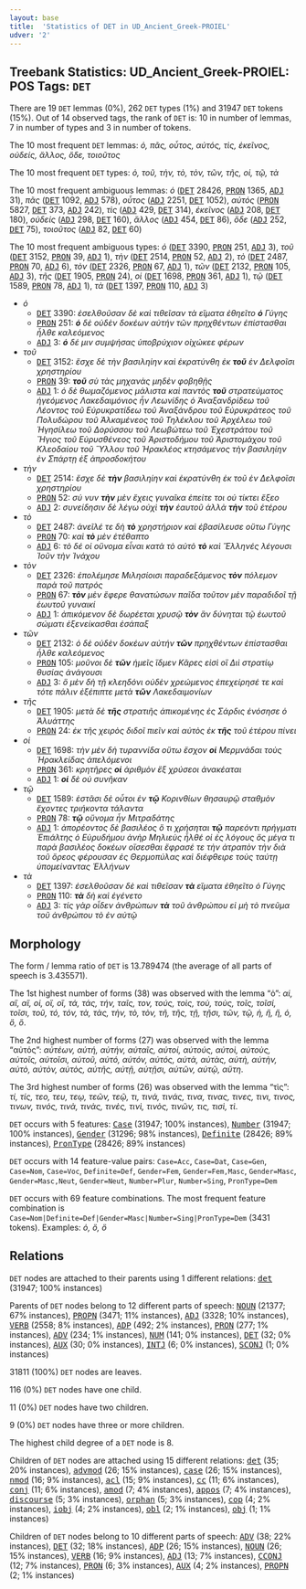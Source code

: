 ```yaml
---
layout: base
title:  'Statistics of DET in UD_Ancient_Greek-PROIEL'
udver: '2'
---
```


## Treebank Statistics: UD_Ancient_Greek-PROIEL: POS Tags: `DET`

There are 19 `DET` lemmas (0%), 262 `DET` types (1%) and 31947 `DET` tokens (15%).
Out of 14 observed tags, the rank of `DET` is: 10 in number of lemmas, 7 in number of types and 3 in number of tokens.

The 10 most frequent `DET` lemmas: <em>ὁ, πᾶς, οὗτος, αὐτός, τὶς, ἐκεῖνος, οὐδείς, ἄλλος, ὅδε, τοιοῦτος</em>

The 10 most frequent `DET` types:  <em>ὁ, τοῦ, τὴν, τὸ, τὸν, τῶν, τῆς, οἱ, τῷ, τὰ</em>

The 10 most frequent ambiguous lemmas: <em>ὁ</em> (<tt><a href="grc_proiel-pos-DET.html">DET</a></tt> 28426, <tt><a href="grc_proiel-pos-PRON.html">PRON</a></tt> 1365, <tt><a href="grc_proiel-pos-ADJ.html">ADJ</a></tt> 31), <em>πᾶς</em> (<tt><a href="grc_proiel-pos-DET.html">DET</a></tt> 1092, <tt><a href="grc_proiel-pos-ADJ.html">ADJ</a></tt> 578), <em>οὗτος</em> (<tt><a href="grc_proiel-pos-ADJ.html">ADJ</a></tt> 2251, <tt><a href="grc_proiel-pos-DET.html">DET</a></tt> 1052), <em>αὐτός</em> (<tt><a href="grc_proiel-pos-PRON.html">PRON</a></tt> 5827, <tt><a href="grc_proiel-pos-DET.html">DET</a></tt> 373, <tt><a href="grc_proiel-pos-ADJ.html">ADJ</a></tt> 242), <em>τὶς</em> (<tt><a href="grc_proiel-pos-ADJ.html">ADJ</a></tt> 429, <tt><a href="grc_proiel-pos-DET.html">DET</a></tt> 314), <em>ἐκεῖνος</em> (<tt><a href="grc_proiel-pos-ADJ.html">ADJ</a></tt> 208, <tt><a href="grc_proiel-pos-DET.html">DET</a></tt> 180), <em>οὐδείς</em> (<tt><a href="grc_proiel-pos-ADJ.html">ADJ</a></tt> 298, <tt><a href="grc_proiel-pos-DET.html">DET</a></tt> 160), <em>ἄλλος</em> (<tt><a href="grc_proiel-pos-ADJ.html">ADJ</a></tt> 454, <tt><a href="grc_proiel-pos-DET.html">DET</a></tt> 86), <em>ὅδε</em> (<tt><a href="grc_proiel-pos-ADJ.html">ADJ</a></tt> 252, <tt><a href="grc_proiel-pos-DET.html">DET</a></tt> 75), <em>τοιοῦτος</em> (<tt><a href="grc_proiel-pos-ADJ.html">ADJ</a></tt> 82, <tt><a href="grc_proiel-pos-DET.html">DET</a></tt> 60)

The 10 most frequent ambiguous types:  <em>ὁ</em> (<tt><a href="grc_proiel-pos-DET.html">DET</a></tt> 3390, <tt><a href="grc_proiel-pos-PRON.html">PRON</a></tt> 251, <tt><a href="grc_proiel-pos-ADJ.html">ADJ</a></tt> 3), <em>τοῦ</em> (<tt><a href="grc_proiel-pos-DET.html">DET</a></tt> 3152, <tt><a href="grc_proiel-pos-PRON.html">PRON</a></tt> 39, <tt><a href="grc_proiel-pos-ADJ.html">ADJ</a></tt> 1), <em>τὴν</em> (<tt><a href="grc_proiel-pos-DET.html">DET</a></tt> 2514, <tt><a href="grc_proiel-pos-PRON.html">PRON</a></tt> 52, <tt><a href="grc_proiel-pos-ADJ.html">ADJ</a></tt> 2), <em>τὸ</em> (<tt><a href="grc_proiel-pos-DET.html">DET</a></tt> 2487, <tt><a href="grc_proiel-pos-PRON.html">PRON</a></tt> 70, <tt><a href="grc_proiel-pos-ADJ.html">ADJ</a></tt> 6), <em>τὸν</em> (<tt><a href="grc_proiel-pos-DET.html">DET</a></tt> 2326, <tt><a href="grc_proiel-pos-PRON.html">PRON</a></tt> 67, <tt><a href="grc_proiel-pos-ADJ.html">ADJ</a></tt> 1), <em>τῶν</em> (<tt><a href="grc_proiel-pos-DET.html">DET</a></tt> 2132, <tt><a href="grc_proiel-pos-PRON.html">PRON</a></tt> 105, <tt><a href="grc_proiel-pos-ADJ.html">ADJ</a></tt> 3), <em>τῆς</em> (<tt><a href="grc_proiel-pos-DET.html">DET</a></tt> 1905, <tt><a href="grc_proiel-pos-PRON.html">PRON</a></tt> 24), <em>οἱ</em> (<tt><a href="grc_proiel-pos-DET.html">DET</a></tt> 1698, <tt><a href="grc_proiel-pos-PRON.html">PRON</a></tt> 361, <tt><a href="grc_proiel-pos-ADJ.html">ADJ</a></tt> 1), <em>τῷ</em> (<tt><a href="grc_proiel-pos-DET.html">DET</a></tt> 1589, <tt><a href="grc_proiel-pos-PRON.html">PRON</a></tt> 78, <tt><a href="grc_proiel-pos-ADJ.html">ADJ</a></tt> 1), <em>τὰ</em> (<tt><a href="grc_proiel-pos-DET.html">DET</a></tt> 1397, <tt><a href="grc_proiel-pos-PRON.html">PRON</a></tt> 110, <tt><a href="grc_proiel-pos-ADJ.html">ADJ</a></tt> 3)


* <em>ὁ</em>
  * <tt><a href="grc_proiel-pos-DET.html">DET</a></tt> 3390: <em>ἐσελθοῦσαν δὲ καὶ τιθεῖσαν τὰ εἵματα ἐθηεῖτο <b>ὁ</b> Γύγης</em>
  * <tt><a href="grc_proiel-pos-PRON.html">PRON</a></tt> 251: <em><b>ὁ</b> δὲ οὐδὲν δοκέων αὐτήν τῶν πρηχθέντων ἐπίστασθαι ἦλθε καλεόμενος</em>
  * <tt><a href="grc_proiel-pos-ADJ.html">ADJ</a></tt> 3: <em><b>ὁ</b> δέ μιν συμψήσας ὑποβρύχιον οἰχώκεε φέρων</em>
* <em>τοῦ</em>
  * <tt><a href="grc_proiel-pos-DET.html">DET</a></tt> 3152: <em>ἔσχε δὲ τὴν βασιληίην καὶ ἐκρατύνθη ἐκ <b>τοῦ</b> ἐν Δελφοῖσι χρηστηρίου</em>
  * <tt><a href="grc_proiel-pos-PRON.html">PRON</a></tt> 39: <em><b>τοῦ</b> σὺ τὰς μηχανὰς μηδὲν φοβηθῇς</em>
  * <tt><a href="grc_proiel-pos-ADJ.html">ADJ</a></tt> 1: <em>ὁ δὲ θωμαζόμενος μάλιστα καὶ παντὸς <b>τοῦ</b> στρατεύματος ἡγεόμενος Λακεδαιμόνιος ἦν Λεωνίδης ὁ Ἀναξανδρίδεω τοῦ Λέοντος τοῦ Εὐρυκρατίδεω τοῦ Ἀναξάνδρου τοῦ Εὐρυκράτεος τοῦ Πολυδώρου τοῦ Ἀλκαμένεος τοῦ Τηλέκλου τοῦ Ἀρχέλεω τοῦ Ἡγησίλεω τοῦ Δορύσσου τοῦ Λεωβώτεω τοῦ Ἐχεστράτου τοῦ Ἤγιος τοῦ Εὐρυσθένεος τοῦ Ἀριστοδήμου τοῦ Ἀριστομάχου τοῦ Κλεοδαίου τοῦ Ὕλλου τοῦ Ἡρακλέος κτησάμενος τὴν βασιληίην ἐν Σπάρτῃ ἐξ ἀπροσδοκήτου</em>
* <em>τὴν</em>
  * <tt><a href="grc_proiel-pos-DET.html">DET</a></tt> 2514: <em>ἔσχε δὲ <b>τὴν</b> βασιληίην καὶ ἐκρατύνθη ἐκ τοῦ ἐν Δελφοῖσι χρηστηρίου</em>
  * <tt><a href="grc_proiel-pos-PRON.html">PRON</a></tt> 52: <em>σύ νυν <b>τὴν</b> μὲν ἔχεις γυναῖκα ἐπείτε τοι οὐ τίκτει ἔξεο</em>
  * <tt><a href="grc_proiel-pos-ADJ.html">ADJ</a></tt> 2: <em>συνείδησιν δὲ λέγω οὐχὶ <b>τὴν</b> ἑαυτοῦ ἀλλὰ <b>τὴν</b> τοῦ ἑτέρου</em>
* <em>τὸ</em>
  * <tt><a href="grc_proiel-pos-DET.html">DET</a></tt> 2487: <em>ἀνεῖλέ τε δὴ <b>τὸ</b> χρηστήριον καὶ ἐβασίλευσε οὕτω Γύγης</em>
  * <tt><a href="grc_proiel-pos-PRON.html">PRON</a></tt> 70: <em>καὶ <b>τὸ</b> μὲν ἐτέθαπτο</em>
  * <tt><a href="grc_proiel-pos-ADJ.html">ADJ</a></tt> 6: <em>τὸ δέ οἱ οὔνομα εἶναι κατὰ τὸ αὐτὸ <b>τὸ</b> καὶ Ἕλληνές λέγουσι Ἰοῦν τὴν Ἰνάχου</em>
* <em>τὸν</em>
  * <tt><a href="grc_proiel-pos-DET.html">DET</a></tt> 2326: <em>ἐπολέμησε Μιλησίοισι παραδεξάμενος <b>τὸν</b> πόλεμον παρὰ τοῦ πατρός</em>
  * <tt><a href="grc_proiel-pos-PRON.html">PRON</a></tt> 67: <em><b>τὸν</b> μὲν ἔφερε θανατώσων παῖδα τοῦτον μὲν παραδιδοῖ τῇ ἑωυτοῦ γυναικί</em>
  * <tt><a href="grc_proiel-pos-ADJ.html">ADJ</a></tt> 1: <em>ἀπικόμενον δὲ δωρέεται χρυσῷ <b>τὸν</b> ἂν δύνηται τῷ ἑωυτοῦ σώματι ἐξενείκασθαι ἐσάπαξ</em>
* <em>τῶν</em>
  * <tt><a href="grc_proiel-pos-DET.html">DET</a></tt> 2132: <em>ὁ δὲ οὐδὲν δοκέων αὐτήν <b>τῶν</b> πρηχθέντων ἐπίστασθαι ἦλθε καλεόμενος</em>
  * <tt><a href="grc_proiel-pos-PRON.html">PRON</a></tt> 105: <em>μοῦνοι δὲ <b>τῶν</b> ἡμεῖς ἴδμεν Κᾶρες εἰσὶ οἳ Διὶ στρατίῳ θυσίας ἀνάγουσι</em>
  * <tt><a href="grc_proiel-pos-ADJ.html">ADJ</a></tt> 3: <em>ὃ μὲν δὴ τῇ κλεηδόνι οὐδὲν χρεώμενος ἐπεχείρησέ τε καὶ τότε πάλιν ἐξέπιπτε μετὰ <b>τῶν</b> Λακεδαιμονίων</em>
* <em>τῆς</em>
  * <tt><a href="grc_proiel-pos-DET.html">DET</a></tt> 1905: <em>μετὰ δὲ <b>τῆς</b> στρατιῆς ἀπικομένης ἐς Σάρδις ἐνόσησε ὁ Ἀλυάττης</em>
  * <tt><a href="grc_proiel-pos-PRON.html">PRON</a></tt> 24: <em>ἐκ τῆς χειρὸς διδοῖ πιεῖν καὶ αὐτὸς ἐκ <b>τῆς</b> τοῦ ἑτέρου πίνει</em>
* <em>οἱ</em>
  * <tt><a href="grc_proiel-pos-DET.html">DET</a></tt> 1698: <em>τὴν μὲν δὴ τυραννίδα οὕτω ἔσχον <b>οἱ</b> Μερμνάδαι τοὺς Ἡρακλείδας ἀπελόμενοι</em>
  * <tt><a href="grc_proiel-pos-PRON.html">PRON</a></tt> 361: <em>κρητῆρες <b>οἱ</b> ἀριθμὸν ἓξ χρύσεοι ἀνακέαται</em>
  * <tt><a href="grc_proiel-pos-ADJ.html">ADJ</a></tt> 1: <em><b>οἱ</b> δὲ οὐ συνῆκαν</em>
* <em>τῷ</em>
  * <tt><a href="grc_proiel-pos-DET.html">DET</a></tt> 1589: <em>ἑστᾶσι δὲ οὗτοι ἐν <b>τῷ</b> Κορινθίων θησαυρῷ σταθμὸν ἔχοντες τριήκοντα τάλαντα</em>
  * <tt><a href="grc_proiel-pos-PRON.html">PRON</a></tt> 78: <em><b>τῷ</b> οὔνομα ἦν Μιτραδάτης</em>
  * <tt><a href="grc_proiel-pos-ADJ.html">ADJ</a></tt> 1: <em>ἀπορέοντος δὲ βασιλέος ὅ τι χρήσηται <b>τῷ</b> παρεόντι πρήγματι Ἐπιάλτης ὁ Εὐρυδήμου ἀνὴρ Μηλιεὺς ἦλθέ οἱ ἐς λόγους ὃς μέγα τι παρὰ βασιλέος δοκέων οἴσεσθαι ἔφρασέ τε τὴν ἀτραπὸν τὴν διὰ τοῦ ὄρεος φέρουσαν ἐς Θερμοπύλας καὶ διέφθειρε τοὺς ταύτῃ ὑπομείναντας Ἑλλήνων</em>
* <em>τὰ</em>
  * <tt><a href="grc_proiel-pos-DET.html">DET</a></tt> 1397: <em>ἐσελθοῦσαν δὲ καὶ τιθεῖσαν <b>τὰ</b> εἵματα ἐθηεῖτο ὁ Γύγης</em>
  * <tt><a href="grc_proiel-pos-PRON.html">PRON</a></tt> 110: <em><b>τὰ</b> δὴ καὶ ἐγένετο</em>
  * <tt><a href="grc_proiel-pos-ADJ.html">ADJ</a></tt> 3: <em>τίς γὰρ οἶδεν ἀνθρώπων <b>τὰ</b> τοῦ ἀνθρώπου εἰ μὴ τὸ πνεῦμα τοῦ ἀνθρώπου τὸ ἐν αὐτῷ</em>

## Morphology

The form / lemma ratio of `DET` is 13.789474 (the average of all parts of speech is 3.435571).

The 1st highest number of forms (38) was observed with the lemma “ὁ”: <em>αἱ, αἲ, αἵ, οἱ, οἳ, οἵ, τά, τάς, τήν, ταῖς, τον, τούς, τοὶς, τοὺ, τοὺς, τοῖς, τοῖσί, τοῖσι, τοῦ, τό, τόν, τὰ, τὰς, τὴν, τὸ, τὸν, τῆ, τῆς, τῇ, τῇσι, τῶν, τῷ, ἡ, ἣ, ἥ, ὁ, ὃ, ὅ</em>.

The 2nd highest number of forms (27) was observed with the lemma “αὐτός”: <em>αὐτέων, αὐτή, αὐτήν, αὐταῖς, αὐτοί, αὐτούς, αὐτοὶ, αὐτοὺς, αὐτοῖς, αὐτοῖσι, αὐτοῦ, αὐτό, αὐτόν, αὐτός, αὐτὰ, αὐτὰς, αὐτὴ, αὐτὴν, αὐτὸ, αὐτὸν, αὐτὸς, αὐτῆς, αὐτῇ, αὐτῇσι, αὐτῶν, αὐτῷ, αὕτη</em>.

The 3rd highest number of forms (26) was observed with the lemma “τὶς”: <em>τί, τίς, τεο, τευ, τεῳ, τεῶν, τεῷ, τι, τινά, τινάς, τινα, τινας, τινες, τινι, τινος, τινων, τινός, τινὰ, τινὰς, τινὲς, τινὶ, τινὸς, τινῶν, τις, τισὶ, τὶ</em>.

`DET` occurs with 5 features: <tt><a href="grc_proiel-feat-Case.html">Case</a></tt> (31947; 100% instances), <tt><a href="grc_proiel-feat-Number.html">Number</a></tt> (31947; 100% instances), <tt><a href="grc_proiel-feat-Gender.html">Gender</a></tt> (31296; 98% instances), <tt><a href="grc_proiel-feat-Definite.html">Definite</a></tt> (28426; 89% instances), <tt><a href="grc_proiel-feat-PronType.html">PronType</a></tt> (28426; 89% instances)

`DET` occurs with 14 feature-value pairs: `Case=Acc`, `Case=Dat`, `Case=Gen`, `Case=Nom`, `Case=Voc`, `Definite=Def`, `Gender=Fem`, `Gender=Fem,Masc`, `Gender=Masc`, `Gender=Masc,Neut`, `Gender=Neut`, `Number=Plur`, `Number=Sing`, `PronType=Dem`

`DET` occurs with 69 feature combinations.
The most frequent feature combination is `Case=Nom|Definite=Def|Gender=Masc|Number=Sing|PronType=Dem` (3431 tokens).
Examples: <em>ὁ, ὅ, ὃ</em>


## Relations

`DET` nodes are attached to their parents using 1 different relations: <tt><a href="grc_proiel-dep-det.html">det</a></tt> (31947; 100% instances)

Parents of `DET` nodes belong to 12 different parts of speech: <tt><a href="grc_proiel-pos-NOUN.html">NOUN</a></tt> (21377; 67% instances), <tt><a href="grc_proiel-pos-PROPN.html">PROPN</a></tt> (3471; 11% instances), <tt><a href="grc_proiel-pos-ADJ.html">ADJ</a></tt> (3328; 10% instances), <tt><a href="grc_proiel-pos-VERB.html">VERB</a></tt> (2558; 8% instances), <tt><a href="grc_proiel-pos-ADP.html">ADP</a></tt> (492; 2% instances), <tt><a href="grc_proiel-pos-PRON.html">PRON</a></tt> (277; 1% instances), <tt><a href="grc_proiel-pos-ADV.html">ADV</a></tt> (234; 1% instances), <tt><a href="grc_proiel-pos-NUM.html">NUM</a></tt> (141; 0% instances), <tt><a href="grc_proiel-pos-DET.html">DET</a></tt> (32; 0% instances), <tt><a href="grc_proiel-pos-AUX.html">AUX</a></tt> (30; 0% instances), <tt><a href="grc_proiel-pos-INTJ.html">INTJ</a></tt> (6; 0% instances), <tt><a href="grc_proiel-pos-SCONJ.html">SCONJ</a></tt> (1; 0% instances)

31811 (100%) `DET` nodes are leaves.

116 (0%) `DET` nodes have one child.

11 (0%) `DET` nodes have two children.

9 (0%) `DET` nodes have three or more children.

The highest child degree of a `DET` node is 8.

Children of `DET` nodes are attached using 15 different relations: <tt><a href="grc_proiel-dep-det.html">det</a></tt> (35; 20% instances), <tt><a href="grc_proiel-dep-advmod.html">advmod</a></tt> (26; 15% instances), <tt><a href="grc_proiel-dep-case.html">case</a></tt> (26; 15% instances), <tt><a href="grc_proiel-dep-nmod.html">nmod</a></tt> (16; 9% instances), <tt><a href="grc_proiel-dep-acl.html">acl</a></tt> (15; 9% instances), <tt><a href="grc_proiel-dep-cc.html">cc</a></tt> (11; 6% instances), <tt><a href="grc_proiel-dep-conj.html">conj</a></tt> (11; 6% instances), <tt><a href="grc_proiel-dep-amod.html">amod</a></tt> (7; 4% instances), <tt><a href="grc_proiel-dep-appos.html">appos</a></tt> (7; 4% instances), <tt><a href="grc_proiel-dep-discourse.html">discourse</a></tt> (5; 3% instances), <tt><a href="grc_proiel-dep-orphan.html">orphan</a></tt> (5; 3% instances), <tt><a href="grc_proiel-dep-cop.html">cop</a></tt> (4; 2% instances), <tt><a href="grc_proiel-dep-iobj.html">iobj</a></tt> (4; 2% instances), <tt><a href="grc_proiel-dep-obl.html">obl</a></tt> (2; 1% instances), <tt><a href="grc_proiel-dep-obj.html">obj</a></tt> (1; 1% instances)

Children of `DET` nodes belong to 10 different parts of speech: <tt><a href="grc_proiel-pos-ADV.html">ADV</a></tt> (38; 22% instances), <tt><a href="grc_proiel-pos-DET.html">DET</a></tt> (32; 18% instances), <tt><a href="grc_proiel-pos-ADP.html">ADP</a></tt> (26; 15% instances), <tt><a href="grc_proiel-pos-NOUN.html">NOUN</a></tt> (26; 15% instances), <tt><a href="grc_proiel-pos-VERB.html">VERB</a></tt> (16; 9% instances), <tt><a href="grc_proiel-pos-ADJ.html">ADJ</a></tt> (13; 7% instances), <tt><a href="grc_proiel-pos-CCONJ.html">CCONJ</a></tt> (12; 7% instances), <tt><a href="grc_proiel-pos-PRON.html">PRON</a></tt> (6; 3% instances), <tt><a href="grc_proiel-pos-AUX.html">AUX</a></tt> (4; 2% instances), <tt><a href="grc_proiel-pos-PROPN.html">PROPN</a></tt> (2; 1% instances)

